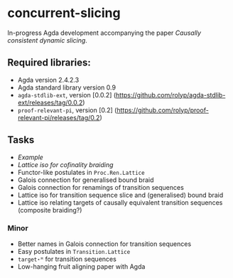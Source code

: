 # concurrent-slicing

In-progress Agda development accompanying the paper _Causally consistent
dynamic slicing_.

## Required libraries:

* Agda version 2.4.2.3
* Agda standard library version 0.9
* `agda-stdlib-ext`, version [0.0.2] (https://github.com/rolyp/agda-stdlib-ext/releases/tag/0.0.2)
* `proof-relevant-pi`, version [0.2] (https://github.com/rolyp/proof-relevant-pi/releases/tag/0.2)

## Tasks

* _Example_
* _Lattice iso for cofinality braiding_
* Functor-like postulates in `Proc.Ren.Lattice`
* Galois connection for generalised bound braid
* Galois connection for renamings of transition sequences
* Lattice iso for transition sequence slice and (generalised) bound braid
* Lattice iso relating targets of causally equivalent transition
  sequences (composite braiding?)

### Minor

* Better names in Galois connection for transition sequences
* Easy postulates in `Transition.Lattice`
* `target⋆ᴹ` for transition sequences
* Low-hanging fruit aligning paper with Agda
